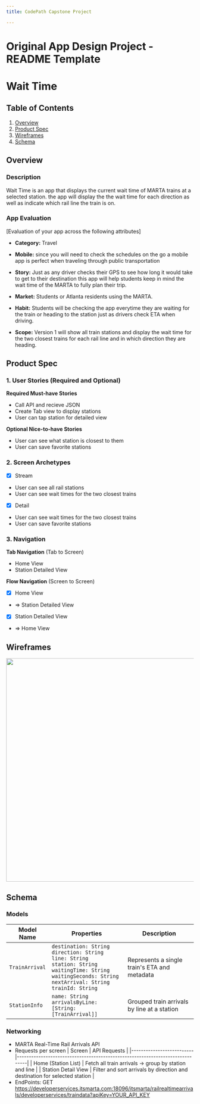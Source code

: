 ```yaml
---
title: CodePath Capstone Project

---
```


Original App Design Project - README Template
===

# Wait Time

## Table of Contents

1. [Overview](#Overview)
2. [Product Spec](#Product-Spec)
3. [Wireframes](#Wireframes)
4. [Schema](#Schema)

## Overview

### Description

Wait Time is an app that displays the current wait time of MARTA trains at a selected station. the app will display the the wait time for each direction as well as indicate which rail line the train is on.

### App Evaluation

[Evaluation of your app across the following attributes]
- **Category:** Travel
- **Mobile:** since you will need to check the schedules on the go a mobile app is perfect when traveling through public transportation
- **Story:** Just as any driver checks their GPS to see how long it would take to get to their destination this app will help students keep in mind the wait time of the MARTA to fully plan their trip.

- **Market:** Students or Atlanta residents using the MARTA.
- **Habit:** Students will be checking the app everytime they are waiting for the train or heading to the station just as drivers check ETA when driving. 
- **Scope:** Version 1 will show all train stations and display the wait time for the two closest trains for each rail line and in which direction they are heading. 

## Product Spec

### 1. User Stories (Required and Optional)

**Required Must-have Stories**

* Call API and recieve JSON
* Create Tab view to display stations
* User can tap station for detailed view

**Optional Nice-to-have Stories**

* User can see what station is closest to them
* User can save favorite stations

### 2. Screen Archetypes

- [x] Stream
* User can see all rail stations
* User can see wait times for the two closest trains
- [x] Detail
* User can see wait times for the two closest trains
* User can save favorite stations

### 3. Navigation

**Tab Navigation** (Tab to Screen)

* Home View
* Station Detailed View

**Flow Navigation** (Screen to Screen)

- [x] Home View
* => Station Detailed View
- [x] Station Detailed View
* => Home View

## Wireframes

<img src="https://github.com/user-attachments/assets/2df8f9bf-ecfb-49a9-a5a9-42e9b6591bb2" width=600>


## Schema 

### Models
| Model Name     | Properties                                                                                 | Description                                  |
|----------------|---------------------------------------------------------------------------------------------|----------------------------------------------|
| `TrainArrival` | `destination: String`<br>`direction: String`<br>`line: String`<br>`station: String`<br>`waitingTime: String`<br>`waitingSeconds: String`<br>`nextArrival: String`<br>`trainId: String` | Represents a single train's ETA and metadata |
| `StationInfo`  | `name: String`<br>`arrivalsByLine: [String: [TrainArrival]]`                               | Grouped train arrivals by line at a station  |

### Networking

- MARTA Real-Time Rail Arrivals API
- Requests per screen 
| Screen                   | API Requests                                                                 |
|--------------------------|------------------------------------------------------------------------------|
| Home (Station List)      | Fetch all train arrivals → group by station and line                        |
| Station Detail View      | Filter and sort arrivals by direction and destination for selected station  |
- EndPoints: GET https://developerservices.itsmarta.com:18096/itsmarta/railrealtimearrivals/developerservices/traindata?apiKey=YOUR_API_KEY
